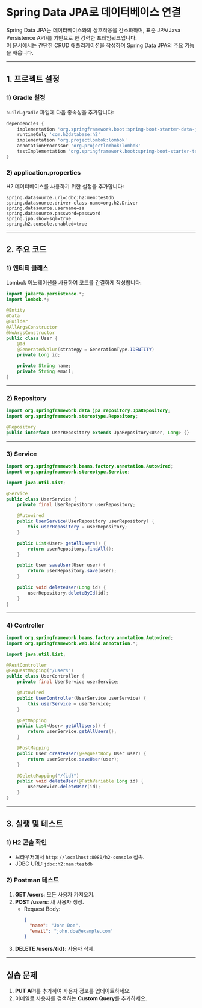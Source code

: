 # Spring Data JPA로 데이터베이스 연결

Spring Data JPA는 데이터베이스와의 상호작용을 간소화하며, 표준 JPA(Java Persistence API)를 기반으로 한 강력한 프레임워크입니다.  
이 문서에서는 간단한 CRUD 애플리케이션을 작성하며 Spring Data JPA의 주요 기능을 배웁니다.

---

## 1. 프로젝트 설정

### 1) **Gradle 설정**

`build.gradle` 파일에 다음 종속성을 추가합니다:
```groovy
dependencies {
    implementation 'org.springframework.boot:spring-boot-starter-data-jpa'
    runtimeOnly 'com.h2database:h2'
    implementation 'org.projectlombok:lombok'
    annotationProcessor 'org.projectlombok:lombok'
    testImplementation 'org.springframework.boot:spring-boot-starter-test'
}
```

### 2) **application.properties**

H2 데이터베이스를 사용하기 위한 설정을 추가합니다:
```properties
spring.datasource.url=jdbc:h2:mem:testdb
spring.datasource.driver-class-name=org.h2.Driver
spring.datasource.username=sa
spring.datasource.password=password
spring.jpa.show-sql=true
spring.h2.console.enabled=true
```

---

## 2. 주요 코드

### 1) **엔티티 클래스**

Lombok 어노테이션을 사용하여 코드를 간결하게 작성합니다:

```java
import jakarta.persistence.*;
import lombok.*;

@Entity
@Data
@Builder
@AllArgsConstructor
@NoArgsConstructor
public class User {
    @Id
    @GeneratedValue(strategy = GenerationType.IDENTITY)
    private Long id;

    private String name;
    private String email;
}
```

---

### 2) **Repository**

```java
import org.springframework.data.jpa.repository.JpaRepository;
import org.springframework.stereotype.Repository;

@Repository
public interface UserRepository extends JpaRepository<User, Long> {}
```

---

### 3) **Service**

```java
import org.springframework.beans.factory.annotation.Autowired;
import org.springframework.stereotype.Service;

import java.util.List;

@Service
public class UserService {
    private final UserRepository userRepository;

    @Autowired
    public UserService(UserRepository userRepository) {
        this.userRepository = userRepository;
    }

    public List<User> getAllUsers() {
        return userRepository.findAll();
    }

    public User saveUser(User user) {
        return userRepository.save(user);
    }

    public void deleteUser(Long id) {
        userRepository.deleteById(id);
    }
}
```

---

### 4) **Controller**

```java
import org.springframework.beans.factory.annotation.Autowired;
import org.springframework.web.bind.annotation.*;

import java.util.List;

@RestController
@RequestMapping("/users")
public class UserController {
    private final UserService userService;

    @Autowired
    public UserController(UserService userService) {
        this.userService = userService;
    }

    @GetMapping
    public List<User> getAllUsers() {
        return userService.getAllUsers();
    }

    @PostMapping
    public User createUser(@RequestBody User user) {
        return userService.saveUser(user);
    }

    @DeleteMapping("/{id}")
    public void deleteUser(@PathVariable Long id) {
        userService.deleteUser(id);
    }
}
```

---

## 3. 실행 및 테스트

### 1) **H2 콘솔 확인**
- 브라우저에서 `http://localhost:8080/h2-console` 접속.
- JDBC URL: `jdbc:h2:mem:testdb`

### 2) **Postman 테스트**
1. **GET /users**: 모든 사용자 가져오기.  
2. **POST /users**: 새 사용자 생성.  
   - Request Body:
     ```json
     {
       "name": "John Doe",
       "email": "john.doe@example.com"
     }
     ```
3. **DELETE /users/{id}**: 사용자 삭제.

---

## 실습 문제

1. **PUT API**를 추가하여 사용자 정보를 업데이트하세요.  
2. 이메일로 사용자를 검색하는 **Custom Query**를 추가하세요.
